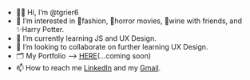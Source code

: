 - 👋🏾 Hi, I’m @tgrier6
- 👀 I’m interested in 👠fashion, 🔪horror movies, 🍷wine with friends, and ✨Harry Potter.
- 🌱 I’m currently learning JS and UX Design.
- 💞️ I’m looking to collaborate on further learning UX Design.
- 🗂 My Portfolio --> <a href="...">HERE</a>(...coming soon)
- 📫 How to reach me <a href="https://www.linkedin.com/in/tiaragrier2/">LinkedIn</a> and my <a href="mailto:tiaragrier2@gmail.com">Gmail</a>.

<!---
tgrier6/tgrier6 is a ✨ special ✨ repository because its `README.md` (this file) appears on your GitHub profile.
You can click the Preview link to take a look at your changes.
--->
